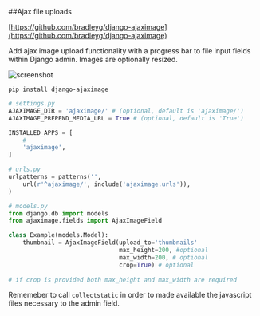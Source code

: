 ##Ajax file uploads
  
[https://github.com/bradleyg/django-ajaximage](https://github.com/bradleyg/django-ajaximage)
  
Add ajax image upload functionality with a progress bar to file input fields within Django admin. Images are optionally resized.

![screenshot](https://raw.github.com/bradleyg/django-ajaximage/master/screenshot.png)

```pip install django-ajaximage```

```python
# settings.py
AJAXIMAGE_DIR = 'ajaximage/' # (optional, default is 'ajaximage/')
AJAXIMAGE_PREPEND_MEDIA_URL = True # (optional, default is 'True')

INSTALLED_APPS = [
    # 
    'ajaximage',
]
```
  
```python
# urls.py
urlpatterns = patterns('',
    url(r'^ajaximage/', include('ajaximage.urls')),
)
```
  
```python
# models.py
from django.db import models
from ajaximage.fields import AjaxImageField

class Example(models.Model):
    thumbnail = AjaxImageField(upload_to='thumbnails'
                               max_height=200, #optional
                               max_width=200, # optional
                               crop=True) # optional
                               
# if crop is provided both max_height and max_width are required
```

Rememeber to call ``collectstatic`` in order to made available the javascript
files necessary to the admin field.
